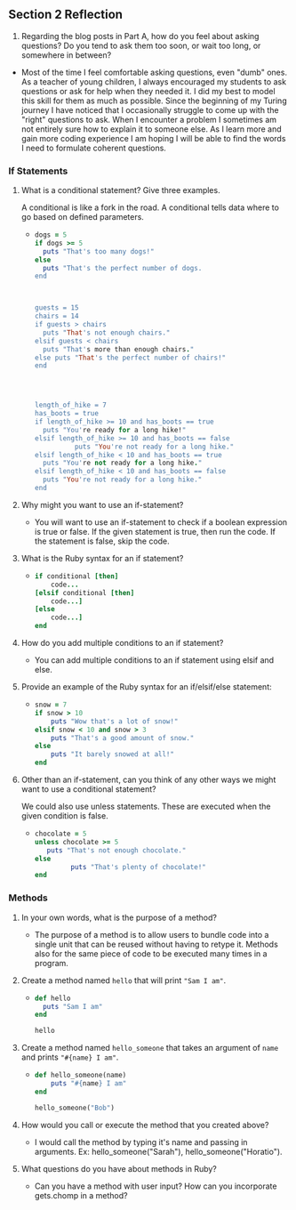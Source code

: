 ## Section 2 Reflection

1. Regarding the blog posts in Part A, how do you feel about asking questions? Do you tend to ask them too soon, or wait too long, or somewhere in between?

  - Most of the time I feel comfortable asking questions, even "dumb" ones.  As a teacher of young children, I always encouraged my students to ask questions or ask for help when they needed it.  I did my best to model this skill for them as much as possible.  Since the beginning of my Turing journey I have noticed that I occasionally struggle to come up with the "right" questions to ask.  When I encounter a problem I sometimes am not entirely sure how to explain it to someone else.  As I learn more and gain more coding experience I am hoping I will be able to find the words I need to formulate coherent questions.  

### If Statements

1. What is a conditional statement? Give three examples.

    A conditional is like a fork in the road.  A conditional tells data where to go based on defined parameters.  

   -  ```ruby
      dogs = 5
      if dogs >= 5
        puts "That's too many dogs!"
      else
        puts "That's the perfect number of dogs.
      end



      guests = 15
      chairs = 14
      if guests > chairs
        puts "That's not enough chairs."
      elsif guests < chairs
        puts "That's more than enough chairs."
      else puts "That's the perfect number of chairs!"
      end




      length_of_hike = 7
      has_boots = true
      if length_of_hike >= 10 and has_boots == true
        puts "You're ready for a long hike!"
      elsif length_of_hike >= 10 and has_boots == false
                puts "You're not ready for a long hike."
      elsif length_of_hike < 10 and has_boots == true
        puts "You're not ready for a long hike."
      elsif length_of_hike < 10 and has_boots == false
        puts "You're not ready for a long hike."
      end
      ```



2. Why might you want to use an if-statement?

    - You will want to use an if-statement to check if a boolean expression is true or false.  If the given statement is true, then run the code.  If the statement is false, skip the code.  

3. What is the Ruby syntax for an if statement?

    - ```ruby
      if conditional [then]
          code...
      [elsif conditional [then]
          code...]
      [else
          code...]
      end
      ```


4. How do you add multiple conditions to an if statement?

    - You can add multiple conditions to an if statement using elsif and else.  


5. Provide an example of the Ruby syntax for an if/elsif/else statement:

    - ```ruby
      snow = 7
      if snow > 10
          puts "Wow that's a lot of snow!"
      elsif snow < 10 and snow > 3
          puts "That's a good amount of snow."
      else
          puts "It barely snowed at all!"
      end
      ```


6. Other than an if-statement, can you think of any other ways we might want to use a conditional statement?

    We could also use unless statements.  These are executed when the given condition is false.  

    - ```ruby
      chocolate = 5
      unless chocolate >= 5
         puts "That's not enough chocolate."
      else
               puts "That's plenty of chocolate!"
      end
      ```


### Methods

1. In your own words, what is the purpose of a method?

    - The purpose of a method is to allow users to bundle code into a single unit that can be reused without having to retype it. Methods also for the same piece of code to be executed many times in a program.   

2. Create a method named `hello` that will print `"Sam I am"`.

      - ```ruby
        def hello
          puts "Sam I am"
        end

        hello
        ```



3. Create a method named `hello_someone` that takes an argument of `name` and prints `"#{name} I am"`.

      - ```ruby
        def hello_someone(name)
            puts "#{name} I am"
        end

        hello_someone("Bob")
        ```



4. How would you call or execute the method that you created above?

    - I would call the method by typing it's name and passing in arguments.  Ex:  hello_someone("Sarah"), hello_someone("Horatio").

5. What questions do you have about methods in Ruby?

    - Can you have a method with user input?  How can you incorporate gets.chomp in a method?  
